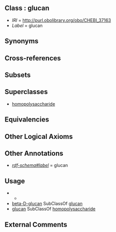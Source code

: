 
## Class : glucan

 * *IRI* = http://purl.obolibrary.org/obo/CHEBI_37163
 * *Label* = glucan

## Synonyms


## Cross-references


## Subsets


## Superclasses

 * [homopolysaccharide](../../CHEBI/64/CHEBI_37164.md)

## Equivalencies


## Other Logical Axioms


## Other Annotations

 * *[rdf-schema#label](../../el/rdf-schema#label.md)* = glucan

## Usage

 * -
 * [beta-D-glucan](../../CHEBI/93/CHEBI_28793.md) SubClassOf [glucan](../../CHEBI/63/CHEBI_37163.md)
 * [glucan](../../CHEBI/63/CHEBI_37163.md) SubClassOf [homopolysaccharide](../../CHEBI/64/CHEBI_37164.md)

## External Comments

